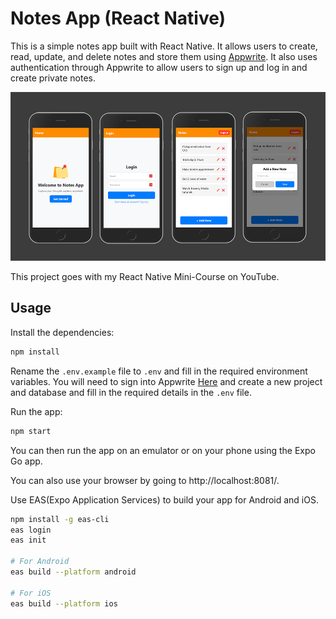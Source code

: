 # Notes App (React Native)

This is a simple notes app built with React Native. It allows users to create, read, update, and delete notes and store them using [Appwrite](https://apwr.dev/traversyfeb2025). It also uses authentication through Appwrite to allow users to sign up and log in and create private notes.

<img src="/assets/images/screen.png" width="900">

This project goes with my React Native Mini-Course on YouTube.

## Usage

Install the dependencies:

```bash
npm install
```

Rename the `.env.example` file to `.env` and fill in the required environment variables. You will need to sign into Appwrite [Here](https://apwr.dev/traversyfeb2025) and create a new project and database and fill in the required details in the `.env` file.

Run the app:

```bash
npm start
```

You can then run the app on an emulator or on your phone using the Expo Go app.

You can also use your browser by going to http://localhost:8081/.

Use EAS(Expo Application Services) to build your app for Android and iOS.

```bash
npm install -g eas-cli
eas login
eas init

# For Android
eas build --platform android

# For iOS
eas build --platform ios
```
